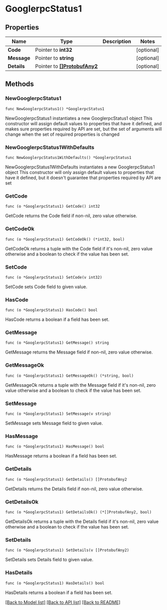 # GooglerpcStatus1

## Properties

Name | Type | Description | Notes
------------ | ------------- | ------------- | -------------
**Code** | Pointer to **int32** |  | [optional] 
**Message** | Pointer to **string** |  | [optional] 
**Details** | Pointer to [**[]ProtobufAny2**](ProtobufAny2.md) |  | [optional] 

## Methods

### NewGooglerpcStatus1

`func NewGooglerpcStatus1() *GooglerpcStatus1`

NewGooglerpcStatus1 instantiates a new GooglerpcStatus1 object
This constructor will assign default values to properties that have it defined,
and makes sure properties required by API are set, but the set of arguments
will change when the set of required properties is changed

### NewGooglerpcStatus1WithDefaults

`func NewGooglerpcStatus1WithDefaults() *GooglerpcStatus1`

NewGooglerpcStatus1WithDefaults instantiates a new GooglerpcStatus1 object
This constructor will only assign default values to properties that have it defined,
but it doesn't guarantee that properties required by API are set

### GetCode

`func (o *GooglerpcStatus1) GetCode() int32`

GetCode returns the Code field if non-nil, zero value otherwise.

### GetCodeOk

`func (o *GooglerpcStatus1) GetCodeOk() (*int32, bool)`

GetCodeOk returns a tuple with the Code field if it's non-nil, zero value otherwise
and a boolean to check if the value has been set.

### SetCode

`func (o *GooglerpcStatus1) SetCode(v int32)`

SetCode sets Code field to given value.

### HasCode

`func (o *GooglerpcStatus1) HasCode() bool`

HasCode returns a boolean if a field has been set.

### GetMessage

`func (o *GooglerpcStatus1) GetMessage() string`

GetMessage returns the Message field if non-nil, zero value otherwise.

### GetMessageOk

`func (o *GooglerpcStatus1) GetMessageOk() (*string, bool)`

GetMessageOk returns a tuple with the Message field if it's non-nil, zero value otherwise
and a boolean to check if the value has been set.

### SetMessage

`func (o *GooglerpcStatus1) SetMessage(v string)`

SetMessage sets Message field to given value.

### HasMessage

`func (o *GooglerpcStatus1) HasMessage() bool`

HasMessage returns a boolean if a field has been set.

### GetDetails

`func (o *GooglerpcStatus1) GetDetails() []ProtobufAny2`

GetDetails returns the Details field if non-nil, zero value otherwise.

### GetDetailsOk

`func (o *GooglerpcStatus1) GetDetailsOk() (*[]ProtobufAny2, bool)`

GetDetailsOk returns a tuple with the Details field if it's non-nil, zero value otherwise
and a boolean to check if the value has been set.

### SetDetails

`func (o *GooglerpcStatus1) SetDetails(v []ProtobufAny2)`

SetDetails sets Details field to given value.

### HasDetails

`func (o *GooglerpcStatus1) HasDetails() bool`

HasDetails returns a boolean if a field has been set.


[[Back to Model list]](../README.md#documentation-for-models) [[Back to API list]](../README.md#documentation-for-api-endpoints) [[Back to README]](../README.md)


